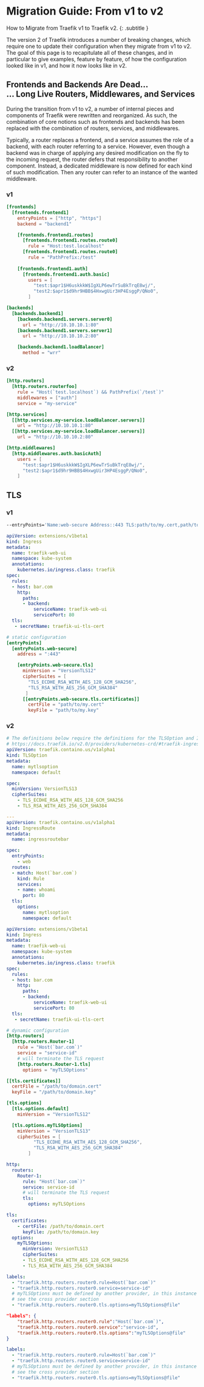 # Migration Guide: From v1 to v2

How to Migrate from Traefik v1 to Traefik v2.
{: .subtitle }

The version 2 of Traefik introduces a number of breaking changes, 
which require one to update their configuration when they migrate from v1 to v2.
The goal of this page is to recapitulate all of these changes, and in particular to give examples, 
feature by feature, of how the configuration looked like in v1, and how it now looks like in v2.

## Frontends and Backends Are Dead... <br/>... Long Live Routers, Middlewares, and Services

During the transition from v1 to v2, a number of internal pieces and components of Traefik were rewritten and reorganized.
As such, the combination of core notions such as frontends and backends has been replaced with the combination of routers, services, and middlewares.

Typically, a router replaces a frontend, and a service assumes the role of a backend, with each router referring to a service.
However, even though a backend was in charge of applying any desired modification on the fly to the incoming request, the router defers that responsibility to another component.
Instead, a dedicated middleware is now defined for each kind of such modification.
Then any router can refer to an instance of the wanted middleware.

### v1

```toml tab="File (TOML)"
[frontends]
  [frontends.frontend1]
    entryPoints = ["http", "https"]
    backend = "backend1"

    [frontends.frontend1.routes]
      [frontends.frontend1.routes.route0]
        rule = "Host:test.localhost"
      [frontends.frontend1.routes.route0]
        rule = "PathPrefix:/test"
    
    [frontends.frontend1.auth]
      [frontends.frontend1.auth.basic]
        users = [
          "test:$apr1$H6uskkkW$IgXLP6ewTrSuBkTrqE8wj/",
          "test2:$apr1$d9hr9HBB$4HxwgUir3HP4EsggP/QNo0",
        ]

[backends]
  [backends.backend1]
    [backends.backend1.servers.server0]
      url = "http://10.10.10.1:80"
    [backends.backend1.servers.server1]
      url = "http://10.10.10.2:80"

    [backends.backend1.loadBalancer]
      method = "wrr"

```

### v2

```toml tab="File (TOML)"
[http.routers]
  [http.routers.routerfoo]
    rule = "Host(`test.localhost`) && PathPrefix(`/test`)"
    middlewares = ["auth"]
    service = "my-service"

[http.services]
  [[http.services.my-service.loadBalancer.servers]]
    url = "http://10.10.10.1:80"
  [[http.services.my-service.loadBalancer.servers]]
    url = "http://10.10.10.2:80"

[http.middlewares]
  [http.middlewares.auth.basicAuth]
    users = [
      "test:$apr1$H6uskkkW$IgXLP6ewTrSuBkTrqE8wj/", 
      "test2:$apr1$d9hr9HBB$4HxwgUir3HP4EsggP/QNo0",
    ]
```

## TLS

### v1

```bash tab="CLI"
--entryPoints='Name:web-secure Address::443 TLS:path/to/my.cert,path/to/my.key TLS.MinVersion:VersionTLS12 TLS.CipherSuites:TLS_ECDHE_RSA_WITH_AES_128_GCM_SHA256,TLS_ECDHE_RSA_WITH_AES_128_GCM_SHA384'
```

```yaml tab="K8s Ingress"
apiVersion: extensions/v1beta1
kind: Ingress
metadata:
  name: traefik-web-ui
  namespace: kube-system
  annotations:
    kubernetes.io/ingress.class: traefik
spec:
  rules:
  - host: bar.com
    http:
      paths:
      - backend:
          serviceName: traefik-web-ui
          servicePort: 80
  tls:
   - secretName: traefik-ui-tls-cert
```

```toml tab="File (TOML)"
# static configuration
[entryPoints]
  [entryPoints.web-secure]
    address = ":443"

    [entryPoints.web-secure.tls]
      minVersion = "VersionTLS12"
      cipherSuites = [
        "TLS_ECDHE_RSA_WITH_AES_128_GCM_SHA256",
        "TLS_RSA_WITH_AES_256_GCM_SHA384"
       ]
      [[entryPoints.web-secure.tls.certificates]]
        certFile = "path/to/my.cert"
        keyFile = "path/to/my.key"
```

### v2

```yaml tab="K8s IngressRoute"
# The definitions below require the definitions for the TLSOption and IngressRoute kinds.  
# https://docs.traefik.io/v2.0/providers/kubernetes-crd/#traefik-ingressroute-definition
apiVersion: traefik.containo.us/v1alpha1
kind: TLSOption
metadata:
  name: mytlsoption
  namespace: default

spec:
  minVersion: VersionTLS13
  cipherSuites:
    - TLS_ECDHE_RSA_WITH_AES_128_GCM_SHA256
    - TLS_RSA_WITH_AES_256_GCM_SHA384

---
apiVersion: traefik.containo.us/v1alpha1
kind: IngressRoute
metadata:
  name: ingressroutebar

spec:
  entryPoints:
    - web
  routes:
  - match: Host(`bar.com`)
    kind: Rule
    services:
    - name: whoami
      port: 80
  tls:
    options: 
      name: mytlsoption
      namespace: default
```

```yaml tab="K8s Ingress"
apiVersion: extensions/v1beta1
kind: Ingress
metadata:
  name: traefik-web-ui
  namespace: kube-system
  annotations:
    kubernetes.io/ingress.class: traefik
spec:
  rules:
  - host: bar.com
    http:
      paths:
      - backend:
          serviceName: traefik-web-ui
          servicePort: 80
  tls:
   - secretName: traefik-ui-tls-cert
```

```toml tab="File (TOML)"
# dynamic configuration
[http.routers]
  [http.routers.Router-1]
    rule = "Host(`bar.com`)"
    service = "service-id"
    # will terminate the TLS request
    [http.routers.Router-1.tls]
      options = "myTLSOptions"

[[tls.certificates]]
  certFile = "/path/to/domain.cert"
  keyFile = "/path/to/domain.key"

[tls.options]
  [tls.options.default]
    minVersion = "VersionTLS12"

  [tls.options.myTLSOptions]
    minVersion = "VersionTLS13"
    cipherSuites = [
          "TLS_ECDHE_RSA_WITH_AES_128_GCM_SHA256",
          "TLS_RSA_WITH_AES_256_GCM_SHA384"
        ]
```

```yaml tab="File (YAML)"
http:
  routers:
    Router-1:
      rule: "Host(`bar.com`)"
      service: service-id
      # will terminate the TLS request
      tls:
        options: myTLSOptions

tls:
  certificates:
    - certFile: /path/to/domain.cert
      keyFile: /path/to/domain.key
  options:
    myTLSOptions:
      minVersion: VersionTLS13
      cipherSuites:
      - TLS_ECDHE_RSA_WITH_AES_128_GCM_SHA256
      - TLS_RSA_WITH_AES_256_GCM_SHA384
```

```yaml tab="Docker"
labels:
  - "traefik.http.routers.router0.rule=Host(`bar.com`)"
  - "traefik.http.routers.router0.service=service-id"
  # myTLSOptions must be defined by another provider, in this instance in the File Provider.
  # see the cross provider section
  - "traefik.http.routers.router0.tls.options=myTLSOptions@file"
```

```json tab="Marathon"
"labels": {
    "traefik.http.routers.router0.rule":"Host(`bar.com`)",
    "traefik.http.routers.router0.service":"service-id",
    "traefik.http.routers.router0.tls.options":"myTLSOptions@file"
}
```

```yaml tab="Rancher"
labels:
  - "traefik.http.routers.router0.rule=Host(`bar.com`)"
  - "traefik.http.routers.router0.service=service-id"
  # myTLSOptions must be defined by another provider, in this instance in the File Provider.
  # see the cross provider section
  - "traefik.http.routers.router0.tls.options=myTLSOptions@file"
```
